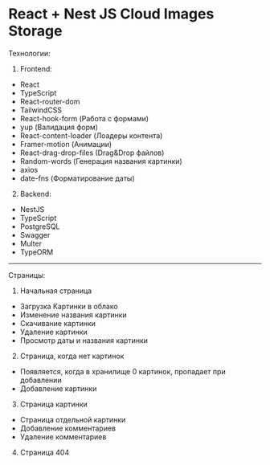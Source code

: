 # React + Nest JS Cloud Images Storage

Технологии:
1) Frontend:
- React
- TypeScript
- React-router-dom
- TailwindCSS 
- React-hook-form (Работа с формами)
- yup (Валидация форм)
- React-content-loader (Лоадеры контента)
- Framer-motion (Анимации)
- React-drag-drop-files (Drag&Drop файлов)
- Random-words (Генерация названия картинки)
- axios
- date-fns (Форматирование даты)

2) Backend:
- NestJS
- TypeScript
- PostgreSQL
- Swagger
- Multer
- TypeORM

--------------------------------------------------------------------

Страницы:

1) Начальная страница
- Загрузка Картинки в облако
- Изменение названия картинки
- Скачивание картинки
- Удаление картинки
- Просмотр даты и названия картинки

2) Страница, когда нет картинок
- Появляется, когда в хранилище 0 картинок, пропадает при добавлении
- Добавление картинки

3) Страница картинки
- Страница отдельной картинки
- Добавление комментариев
- Удаление комментариев

4) Страница 404

